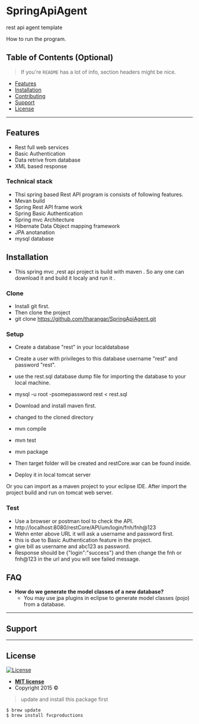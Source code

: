 # SpringApiAgent
rest api agent template

How to run the program.


## Table of Contents (Optional)

> If you're `README` has a lot of info, section headers might be nice.

- [Features](#features)
- [Installation](#installation)
- [Contributing](#contributing)
- [Support](#support)
- [License](#license)


---

## Features
- Rest full web services
- Basic Authentication
- Data retrive from database
- XML based response

### Technical stack

- Thsi spring based Rest API program is consists of following features.
- Mevan build 
- Spring Rest API frame work
- Spring Basic Authentication
- Spring mvc Architecture
- Hibernate Data Object mapping framework
- JPA anotanation
- mysql database 


## Installation

- This spring mvc ,rest api project is build with maven . So any one can download it and build it localy and run it .

### Clone
- Install git first.
- Then clone the project
- git clone https://github.com/tharangar/SpringApiAgent.git

### Setup
- Create a database "rest" in your localdatabase
- Create a user with privileges to this database username "rest" and password "rest".
- use the rest.sql database dump file for importing the database to your local machine.
- mysql -u root -psomepassword rest < rest.sql

- Download and install maven first.
- changed to the cloned directory
- mvn compile
- mvn test
- mvn package
- Then target folder will be created and restCore.war can be found inside.
- Deploy it in local tomcat server

Or you can import as a maven project to your eclipse IDE.
After import the project build and run on tomcat web server.

### Test
- Use a browser or postman tool to check the API.
- http://localhost:8080/restCore/API/um/login/fnh/fnh@123
- Wehn enter above URL it will ask a username and password first.
- this is due to Basic Authentication feature in the project.
- give bill as username and abc123 as password.
- Response should be {"login":"success"} and then change the fnh or fnh@123 in the url and you will see failed message.

## FAQ

- **How do we generate the model classes of a new database?**
    - You may use jpa plugins in eclipse to generate model classes (pojo) from a database.

---

## Support






---

## License

[![License](http://img.shields.io/:license-mit-blue.svg?style=flat-square)](http://badges.mit-license.org)

- **[MIT license](http://opensource.org/licenses/mit-license.php)**
- Copyright 2015 ©


> update and install this package first

```shell
$ brew update
$ brew install fvcproductions

